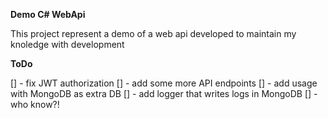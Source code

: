****Demo C# WebApi****

This project represent a demo of a web api developed to maintain my knoledge with development

**ToDo**

[] - fix JWT authorization
[] - add some more API endpoints
[] - add usage with MongoDB as extra DB
[] - add logger that writes logs in MongoDB
[] - who know?!
